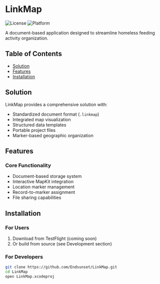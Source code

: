 # LinkMap

![License](https://img.shields.io/badge/License-MIT-blue.svg)
![Platform](https://img.shields.io/badge/platform-iOS%2018%2B%20%7C%20iPadOS%2018%2B-lightgrey.svg)

A document-based application designed to streamline homeless feeding activity organization.

## Table of Contents
- [Solution](#solution)
- [Features](#features)
- [Installation](#installation)

## Solution

LinkMap provides a comprehensive solution with:

- Standardized document format (`.linkmap`)
- Integrated map visualization
- Structured data templates
- Portable project files
- Marker-based geographic organization

## Features

### Core Functionality
- Document-based storage system
- Interactive MapKit integration
- Location marker management
- Record-to-marker assignment
- File sharing capabilities

## Installation

### For Users
1. Download from TestFlight (coming soon)
2. Or build from source (see Development section)

### For Developers
```bash
git clone https://github.com/Endsunset/LinkMap.git
cd LinkMap
open LinkMap.xcodeproj
